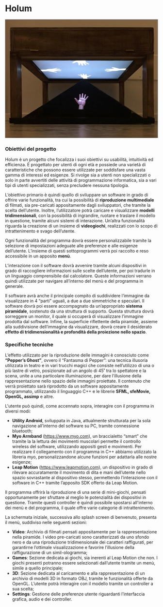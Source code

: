 # Holum

![Holum](Resource%20Files/Other/holum.png)

### Obiettivi del progetto
Holum è un progetto che focalizza i suoi obiettivi su usabilità, intuitività ed efficienza. 
È progettato per utenti di ogni età e possiede una varietà di caratteristiche che possono essere utilizzate per soddisfare una vasta gamma di interessi ed esigenze.
Si rivolge sia a utenti non specializzati o solo in parte avvertiti delle attività di programmazione informatica, sia a vari tipi di utenti specializzati, senza precludere nessuna tipologia.

L’obiettivo primario è quindi quello di sviluppare un software in grado di offrire varie funzionalità, tra cui la possibilità di **riproduzione multimediale** di filmati, sia pre-caricati appositamente dagli sviluppatori, che tramite la scelta dell’utente.
Inoltre, l’utilizzatore potrà caricare e visualizzare **modelli tridimensionali**, con la possibilità di ingrandire, ruotare e traslare il modello in questione, tramite alcuni sistemi di interazione. 
Un’altra funzionalità riguarda la creazione di un insieme di **videogiochi**, realizzati con lo scopo di intrattenimento e svago dell’utente. 

Ogni funzionalità del programma dovrà essere personalizzabile tramite la selezione di impostazioni adeguate alle preferenze e alle esigenze dell’utente. 
L’insieme di questi sottoprogrammi verrà poi raccolto e reso accessibile in un apposito **menù**.

L’interazione con il software dovrà avvenire tramite alcuni dispositivi in grado di raccogliere informazioni sulle scelte dell’utente, per poi tradurle in un linguaggio comprensibile dal calcolatore. 
Queste informazioni verrano quindi utilizzate per navigare all’interno del menù e del programma in generale.

Il software avrà anche il principale compito di suddividere l’immagine da visualizzare in 4 “parti” uguali, a due a due simmetriche e speculari.
Il software dovrà poi essere accompagnato da un’appropriato **sistema piramidale**, sostenuto da una struttura di supporto. 
Questa struttura dovrà sorreggere un monitor, il quale si occuperà di visualizzare l’immagine prodotta dal software.
Infine, la superficie riflettente della piramide, assieme alla suddivisione dell’immagine da visualizzare, dovrà creare il desiderato **effetto di tridimensionalità e profondità della proiezione nello spazio**.

### Specifiche tecniche
L’effetto utilizzato per la riproduzione delle immagini è conosciuto come **“Pepper’s Ghost”**, ovvero il “Fantasma di Pepper”: una tecnica illusoria utilizzata in teatro e in vari trucchi magici che consiste nell’utilizzo di una o più lastre di vetro, posizionate ad un angolo di 45˚ tra lo spettatore e la scena, unite a una particolare illuminazione, per dare l’illusione della rappresentazione nello spazio delle immagini proiettate.
Il contenuto che verrà proiettato sarà riprodotto da un software appositamente programmato, utilizzando il linguaggio C++ e le librerie **SFML, sfeMovie, OpenGL, assimp** e altre.

L'utente può quindi, come accennato sopra, interagire con il programma in diversi modi:
* **Utility Android**, sviluppata in Java, attualmente strutturata per la sola navigazione all’interno del software su PC, tramite connessione bluetooth;
* **Myo Armband** (https://www.myo.com), un braccialetto “smart” che tramite la la lettura dei movimenti muscolari permette il controllo wireless del software, utilizzando appositi gesti e movimenti. 
Per realizzare il collegamento con il programma in C++ abbiamo utilizzato la libreria myo, personalizzandone alcune funzioni per adattarla alle nostre esigenze;
* **Leap Motion** (https://www.leapmotion.com), un dispositivo in grado di rilevare accuratamente il movimento di dita e mani dell’utente nello spazio sovrastante al dispositivo stesso, permettendo l’interazione con il software in C++ tramite l’apposito SDK offerto da Leap Motion. 

Il programma offrirà la riproduzione di una serie di mini-giochi, pensati opportunamente per sfruttare al meglio le potenzialità dei dispositivi in questione.
Tramite questi controller è quindi possibile spostarsi all'interno dei menù e del programma, il quale offre varie categorie di intrattenimento. 

La schermata iniziale, successiva allo splash screen di benvenuto, presenta il menù, suddiviso nelle seguenti sezioni:
* **Video**: Archivio di filmati pensati appositamente per la rappresentazione nella piramide. 
I video pre-caricati sono caratterizzati da uno sfondo nero e da una riproduzione tridimensionale dei caratteri raffigurati, per garantirne l’ottimale visualizzazione e favorire l’illusione della raffigurazione di un simil-ologramma;
* **Games**: Sezione dedicata ai giochi, sia inerenti al Leap Motion che non. 
I giochi presenti potranno essere selezionati dall’utente tramite un menù, simile a quello principale;
* **3D**: Sezione dedicata al caricamento e alla rappresentazione di un archivio di modelli 3D in formato OBJ, tramite le funzionalità offerte da OpenGL. 
L’utente potrà interagire con il modello tramite un controller a sua scelta;
* **Settings**: Gestione delle preferenze utente riguardanti l’interfaccia grafica, audio e dei controller.
